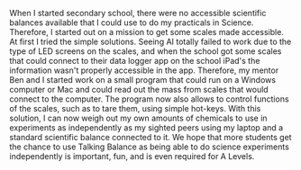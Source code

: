 When I started secondary school, there were no accessible scientific balances 
available that I could use to do my practicals in Science. Therefore, I started out on a mission to get some scales made accessible.
At first I tried the simple solutions. Seeing AI totally failed to work due to the type of LED screens on the scales, and when the school got some scales that could connect to their data logger app on the school iPad's the information wasn't properly accessible in the app.
Therefore, my mentor Ben and I started work on a small program that could run on a Windows computer or Mac and could read out the mass from scales that would connect to the computer. The program now also allows to control functions of the scales, such as to tare them, using simple hot-keys.
With this solution, I can now weigh out my own amounts of chemicals to use in experiments as independently as my sighted peers using my laptop and a standard scientific balance connected to it.
We hope that more students get the chance to use Talking Balance as being able to do science experiments independently is important, fun, and is even required for A Levels.
